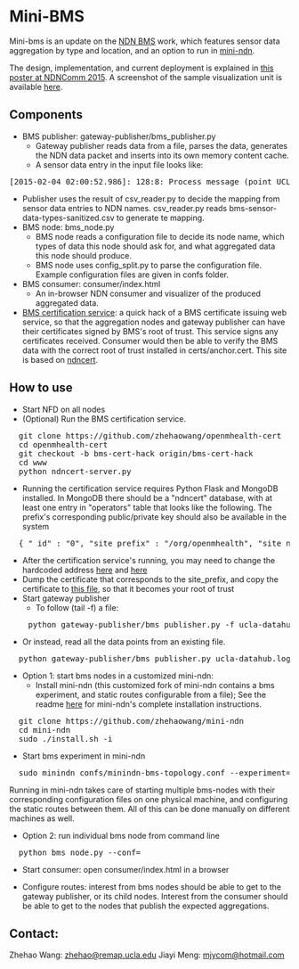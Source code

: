Mini-BMS
======================================

Mini-bms is an update on the [NDN BMS](http://web.cs.ucla.edu/~lixia/papers/IEEENetMay14.pdf) work, which features sensor data aggregation by type and location, and an option to run in [mini-ndn](https://github.com/named-data/mini-ndn).

The design, implementation, and current deployment is explained in [this poster at NDNComm 2015](https://github.com/zhehaowang/bms-node/raw/master/bms-poster-presentations/ndn-bms-poster.pdf). A screenshot of the sample visualization unit is available [here](https://github.com/zhehaowang/bms-node/blob/master/bms-poster-presentations/figures/bms-aggregation-concept-screenshot.png).

Components
-------
* BMS publisher: gateway-publisher/bms\_publisher.py
  * Gateway publisher reads data from a file, parses the data, generates the NDN data packet and inserts into its own memory content cache. 
  * A sensor data entry in the input file looks like: 
<pre>
[2015-02-04 02:00:52.986]: 128:8: Process message (point UCLA:YOUNG_LIBRY.B1716.CHWS.RT 1 -522.84515380859375 0 0 0 1423044067 419999837 577 192)
</pre>
  * Publisher uses the result of csv\_reader.py to decide the mapping from sensor data entries to NDN names. csv\_reader.py reads bms-sensor-data-types-sanitized.csv to generate te mapping.
* BMS node: bms_node.py
  * BMS node reads a configuration file to decide its node name, which types of data this node should ask for, and what aggregated data this node should produce.
  * BMS node uses config\_split.py to parse the configuration file. Example configuration files are given in confs folder.
* BMS consumer: consumer/index.html
  * An in-browser NDN consumer and visualizer of the produced aggregated data.
* [BMS certification service](https://github.com/zhehaowang/openmhealth-cert/tree/bms-cert-hack): a quick hack of a BMS certificate issuing web service, so that the aggregation nodes and gateway publisher can have their certificates signed by BMS's root of trust. This service signs any certificates received. Consumer would then be able to verify the BMS data with the correct root of trust installed in certs/anchor.cert. This site is based on [ndncert](https://github.com/named-data/ndncert).

How to use
-------
* Start NFD on all nodes
* (Optional) Run the BMS certification service.
<pre>
  git clone https://github.com/zhehaowang/openmhealth-cert
  cd openmhealth-cert
  git checkout -b bms-cert-hack origin/bms-cert-hack
  cd www
  python ndncert-server.py
</pre>
  * Running the certification service requires Python Flask and MongoDB installed. In MongoDB there should be a "ndncert" database, with at least one entry in "operators" table that looks like the following. The prefix's corresponding public/private key should also be available in the system
<pre>
  { "_id" : "0", "site_prefix" : "/org/openmhealth", "site_name" : "dummy", "email" : "wangzhehao410305@gmail.com", "name" : "zhehao" }
</pre>
  * After the certification service's running, you may need to change the hardcoded address [here](https://github.com/zhehaowang/bms-node/blob/1ab0285c4a0d739514b429380d076f494b98660e/bms_node.py#L138) and [here](https://github.com/zhehaowang/bms-node/blob/1ab0285c4a0d739514b429380d076f494b98660e/gateway-publisher/bms_publisher.py#L153)
  * Dump the certificate that corresponds to the site\_prefix, and copy the certificate to [this file](https://github.com/zhehaowang/bms-node/blob/master/certs/anchor.cert), so that it becomes your root of trust
* Start gateway publisher
  * To follow (tail -f) a file:
<pre>
	python gateway-publisher/bms_publisher.py -f ucla-datahub.log
</pre>
  * Or instead, read all the data points from an existing file.
<pre>
  python gateway-publisher/bms_publisher.py ucla-datahub.log
</pre>
* Option 1: start bms nodes in a customized mini-ndn:
  * Install mini-ndn (this customized fork of mini-ndn contains a bms experiment, and static routes configurable from a file); See the readme [here](https://github.com/named-data/mini-ndn/blob/master/INSTALL.md) for mini-ndn's complete installation instructions.
<pre>
  git clone https://github.com/zhehaowang/mini-ndn
  cd mini-ndn
  sudo ./install.sh -i
</pre>
  * Start bms experiment in mini-ndn
<pre>
  sudo minindn confs/minindn-bms-topology.conf --experiment=bms
</pre>
  Running in mini-ndn takes care of starting multiple bms-nodes with their corresponding configuration files on one physical machine, and configuring the static routes between them. All of this can be done manually on different machines as well.

* Option 2: run individual bms node from command line
<pre>
  python bms_node.py --conf=<configuration file path>
</pre>

* Start consumer: open consumer/index.html in a browser

* Configure routes: interest from bms nodes should be able to get to the gateway publisher, or its child nodes. Interest from the consumer should be able to get to the nodes that publish the expected aggregations.

Contact:
-------
Zhehao Wang: zhehao@remap.ucla.edu
Jiayi Meng: mjycom@hotmail.com
